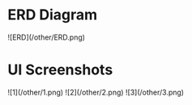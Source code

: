 <h1> ERD Diagram </h1>
![ERD](/other/ERD.png)
<br>
<h1> UI Screenshots </h1>
![1](/other/1.png)
![2](/other/2.png)
![3](/other/3.png)
